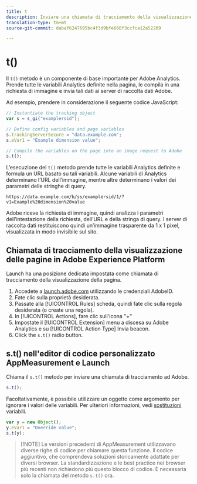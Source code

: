 ```yaml
---
title: t
description: Inviare una chiamata di tracciamento della visualizzazione della pagina ad Adobe.
translation-type: tm+mt
source-git-commit: dabaf6247695bc4f3d9bfe668f3ccfca12a52269

---
```



# t()

Il `t()` metodo è un componente di base importante per Adobe Analytics. Prende tutte le variabili Analytics definite nella pagina, le compila in una richiesta di immagine e invia tali dati ai server di raccolta dati Adobe.

Ad esempio, prendere in considerazione il seguente codice JavaScript:

```js
// Instantiate the tracking object
var s = s_gi("examplersid");

// Define config variables and page variables
s.trackingServerSecure = "data.example.com";
s.eVar1 = "Example dimension value";

// Compile the variables on the page into an image request to Adobe
s.t();
```

L’esecuzione del `t()` metodo prende tutte le variabili Analytics definite e formula un URL basato su tali variabili. Alcune variabili di Analytics determinano l’URL dell’immagine, mentre altre determinano i valori dei parametri delle stringhe di query.

```text
https://data.example.com/b/ss/examplersid/1/?v1=Example%20dimension%20value
```

Adobe riceve la richiesta di immagine, quindi analizza i parametri dell’intestazione della richiesta, dell’URL e della stringa di query. I server di raccolta dati restituiscono quindi un’immagine trasparente da 1 x 1 pixel, visualizzata in modo invisibile sul sito.

## Chiamata di tracciamento della visualizzazione delle pagine in Adobe Experience Platform

Launch ha una posizione dedicata impostata come chiamata di tracciamento della visualizzazione della pagina.

1. Accedete a [launch.adobe.com](https://launch.adobe.com) utilizzando le credenziali AdobeID.
2. Fate clic sulla proprietà desiderata.
3. Passate alla [!UICONTROL Rules] scheda, quindi fate clic sulla regola desiderata (o create una regola).
4. In [!UICONTROL Actions], fare clic sull&#39;icona &quot;+&quot;
5. Impostate il [!UICONTROL Extension] menu a discesa su Adobe Analytics e su [!UICONTROL Action Type] Invia beacon.
6. Click the `s.t()` radio button.

## s.t() nell&#39;editor di codice personalizzato AppMeasurement e Launch

Chiama il `s.t()` metodo per inviare una chiamata di tracciamento ad Adobe.

```js
s.t();
```

Facoltativamente, è possibile utilizzare un oggetto come argomento per ignorare i valori delle variabili. Per ulteriori informazioni, vedi [sostituzioni](../../js/overrides.md) variabili.

```js
var y = new Object();
y.eVar1 = "Override value";
s.t(y);
```

>[!NOTE] Le versioni precedenti di AppMeasurement utilizzavano diverse righe di codice per chiamare questa funzione. Il codice aggiuntivo, che comprendeva soluzioni storicamente adattate per diversi browser. La standardizzazione e le best practice nei browser più recenti non richiedono più questo blocco di codice. È necessaria solo la chiamata del metodo `s.t()` ora.
